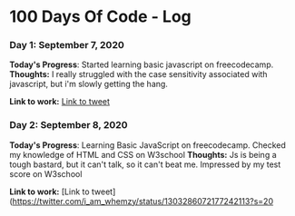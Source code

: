 # 100 Days Of Code - Log

### Day 1: September 7, 2020

**Today's Progress**: Started learning basic javascript on freecodecamp.
**Thoughts:** I really struggled with the case sensitivity associated with javascript, but i'm slowly getting the hang.

**Link to work:** [Link to tweet](https://twitter.com/i_am_whemzy/status/1303027822324318208?s=20)

### Day 2: September 8, 2020

**Today's Progress**: Learning Basic JavaScript on freecodecamp.
                      Checked my knowledge of HTML and CSS on W3school
**Thoughts:** Js is being a tough bastard, but it can't talk, so it can't beat me.
Impressed by my test score on W3school

**Link to work:** [Link to tweet](https://twitter.com/i_am_whemzy/status/1303286072177242113?s=20

<!--### Day 0: February 30, 2016 (Example 2)
##### (delete me or comment me out)

**Today's Progress**: Fixed CSS, worked on canvas functionality for the app.

**Thoughts**: I really struggled with CSS, but, overall, I feel like I am slowly getting better at it. Canvas is still new for me, but I managed to figure out some basic functionality.

**Link(s) to work**: [Calculator App](http://www.example.com)


### Day 1: June 27, Monday

**Today's Progress**: I've gone through many exercises on FreeCodeCamp.

**Thoughts** I've recently started coding, and it's a great feeling when I finally solve an algorithm challenge after a lot of attempts and hours spent.

**Link(s) to work**
1. [Find the Longest Word in a String](https://www.freecodecamp.com/challenges/find-the-longest-word-in-a-string)
2. [Title Case a Sentence](https://www.freecodecamp.com/challenges/title-case-a-sentence)-->
